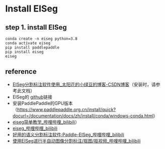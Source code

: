 # Install EISeg

## **step 1. install EISeg**
```
conda create -n eiseg python=3.8
conda activate eiseg
pip install paddlepaddle
pip install eiseg
eiseg
```

## **reference**

* [EISeg分割标注软件使用_太阳花的小绿豆的博客-CSDN博客](https://blog.csdn.net/qq_37541097/article/details/120154543?ops_request_misc=%257B%2522request%255Fid%2522%253A%2522166747936816782414919113%2522%252C%2522scm%2522%253A%252220140713.130102334.pc%255Fblog.%2522%257D&request_id=166747936816782414919113&biz_id=0&utm_medium=distribute.pc_search_result.none-task-blog-2~blog~first_rank_ecpm_v1~rank_v31_ecpm-2-120154543-null-null.nonecase&utm_term=%E6%A0%87%E6%B3%A8&spm=1018.2226.3001.4450)（安装时，请参考此文档）
* EISeg的 [github](<https://github.com/PaddlePaddle/PaddleSeg/tree/release/2.6/EISeg>)链接 
* 安装PaddlePaddle的GPU版本（<https://www.paddlepaddle.org.cn/install/quick?docurl=/documentation/docs/zh/install/conda/windows-conda.html>）
* [eiseg简单教学_哔哩哔哩_bilibili](https://www.bilibili.com/video/BV1dQ4y1674A/?spm_id_from=333.337.search-card.all.click&vd_source=03252c088981228940ef0422a6ef7695)）
* [eiseg_哔哩哔哩_bilibili](https://www.bilibili.com/video/BV1PR4y197Pk/?spm_id_from=333.337.search-card.all.click&vd_source=03252c088981228940ef0422a6ef7695)
* [好用的语义分割标注软件:Paddle-EISeg_哔哩哔哩_bilibili](https://www.bilibili.com/video/BV1e8411Y78k/?spm_id_from=333.337.search-card.all.click&vd_source=03252c088981228940ef0422a6ef7695)
* [使用EISeg进行半自动图像分割标注/抠图/抠视频_哔哩哔哩_bilibili](https://www.bilibili.com/video/BV1944y1f7P1/?spm_id_from=333.337.search-card.all.click&vd_source=03252c088981228940ef0422a6ef7695)

